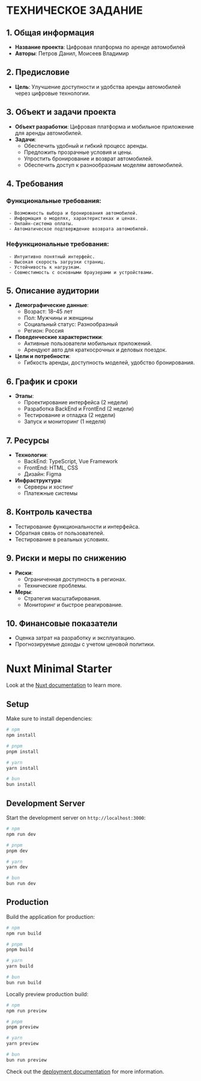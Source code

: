 # ТЕХНИЧЕСКОЕ ЗАДАНИЕ

## 1. Общая информация
   - **Название проекта**: Цифровая платформа по аренде автомобилей
   - **Авторы**: Петров Данил, Моисеев Владимир

## 2. Предисловие
   - **Цель**: Улучшение доступности и удобства аренды автомобилей через цифровые технологии.

## 3. Объект и задачи проекта
   - **Объект разработки**: Цифровая платформа и мобильное приложение для аренды автомобилей.
   - **Задачи**:
     - Обеспечить удобный и гибкий процесс аренды.
     - Предложить прозрачные условия и цены.
     - Упростить бронирование и возврат автомобилей.
     - Обеспечить доступ к разнообразным моделям автомобилей.

## 4. Требования
   ### Функциональные требования:
     - Возможность выбора и бронирования автомобилей.
     - Информация о моделях, характеристиках и ценах.
     - Онлайн-система оплаты.
     - Автоматическое подтверждение возврата автомобилей.
   ### Нефункциональные требования:
     - Интуитивно понятный интерфейс.
     - Высокая скорость загрузки страниц.
     - Устойчивость к нагрузкам.
     - Совместимость с основными браузерами и устройствами.

## 5. Описание аудитории
   - **Демографические данные**:
     - Возраст: 18–45 лет
     - Пол: Мужчины и женщины
     - Социальный статус: Разнообразный
     - Регион: Россия
   - **Поведенческие характеристики**:
     - Активные пользователи мобильных приложений.
     - Арендуют авто для краткосрочных и деловых поездок.
   - **Цели и потребности**:
     - Гибкость аренды, доступность моделей, удобство бронирования.

## 6. График и сроки
   - **Этапы**:
     - Проектирование интерфейса (2 недели)
     - Разработка BackEnd и FrontEnd (2 недели)
     - Тестирование и отладка (2 недели)
     - Запуск и мониторинг (1 неделя)

## 7. Ресурсы
   - **Технологии**:
     - BackEnd: TypeScript, Vue Framework
     - FrontEnd: HTML, CSS
     - Дизайн: Figma
   - **Инфраструктура**:
     - Серверы и хостинг
     - Платежные системы

## 8. Контроль качества
   - Тестирование функциональности и интерфейса.
   - Обратная связь от пользователей.
   - Тестирование в реальных условиях.

## 9. Риски и меры по снижению
   - **Риски**:
     - Ограниченная доступность в регионах.
     - Технические проблемы.
   - **Меры**:
     - Стратегия масштабирования.
     - Мониторинг и быстрое реагирование.

## 10. Финансовые показатели
   - Оценка затрат на разработку и эксплуатацию.
   - Прогнозируемые доходы с учетом ценовой политики.
# Nuxt Minimal Starter

Look at the [Nuxt documentation](https://nuxt.com/docs/getting-started/introduction) to learn more.

## Setup

Make sure to install dependencies:

```bash
# npm
npm install

# pnpm
pnpm install

# yarn
yarn install

# bun
bun install
```

## Development Server

Start the development server on `http://localhost:3000`:

```bash
# npm
npm run dev

# pnpm
pnpm dev

# yarn
yarn dev

# bun
bun run dev
```

## Production

Build the application for production:

```bash
# npm
npm run build

# pnpm
pnpm build

# yarn
yarn build

# bun
bun run build
```

Locally preview production build:

```bash
# npm
npm run preview

# pnpm
pnpm preview

# yarn
yarn preview

# bun
bun run preview
```

Check out the [deployment documentation](https://nuxt.com/docs/getting-started/deployment) for more information.
